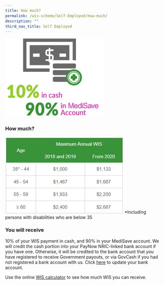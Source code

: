 ```yaml
---
title: How much?
permalink: /wis-scheme/Self-Employed/how-much/
description: ""
third_nav_title: Self Employed
---
```

![](/images/WIS10.png)


### How much?

![](/images/WIS20.jpeg)
*Including persons with disabilities who are below 35

### You will receive
10% of your WIS payment in cash, and 90% in your MediSave account. We will credit the cash portion into your PayNow NRIC-linked bank account if you have one. Otherwise, it will be credited to the bank account that you have registered to receive Government payouts, or via GovCash if you had not registered a bank account with us. Click [here](https://www.govpayouts.gov.sg/wf/workfare/payment-instructions) to update your bank account.

Use the online [WIS calculator](/wis-calculator-for-self-employed/) to see how much WIS you can receive.